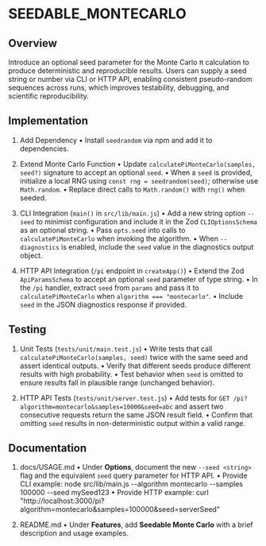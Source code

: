 # SEEDABLE_MONTECARLO

## Overview

Introduce an optional seed parameter for the Monte Carlo π calculation to produce deterministic and reproducible results. Users can supply a seed string or number via CLI or HTTP API, enabling consistent pseudo-random sequences across runs, which improves testability, debugging, and scientific reproducibility.

## Implementation

1. Add Dependency
   • Install `seedrandom` via npm and add it to dependencies.

2. Extend Monte Carlo Function
   • Update `calculatePiMonteCarlo(samples, seed?)` signature to accept an optional `seed`.
   • When a `seed` is provided, initialize a local RNG using `const rng = seedrandom(seed)`; otherwise use `Math.random`.
   • Replace direct calls to `Math.random()` with `rng()` when seeded.

3. CLI Integration (`main()` in `src/lib/main.js`)
   • Add a new string option `--seed` to minimist configuration and include it in the Zod `CLIOptionsSchema` as an optional string.
   • Pass `opts.seed` into calls to `calculatePiMonteCarlo` when invoking the algorithm.
   • When `--diagnostics` is enabled, include the `seed` value in the diagnostics output object.

4. HTTP API Integration (`/pi` endpoint in `createApp()`)
   • Extend the Zod `ApiParamsSchema` to accept an optional `seed` parameter of type string.
   • In the `/pi` handler, extract `seed` from `params` and pass it to `calculatePiMonteCarlo` when `algorithm === "montecarlo"`.
   • Include `seed` in the JSON diagnostics response if provided.

## Testing

1. Unit Tests (`tests/unit/main.test.js`)
   • Write tests that call `calculatePiMonteCarlo(samples, seed)` twice with the same seed and assert identical outputs.
   • Verify that different seeds produce different results with high probability.
   • Test behavior when `seed` is omitted to ensure results fall in plausible range (unchanged behavior).

2. HTTP API Tests (`tests/unit/server.test.js`)
   • Add tests for `GET /pi?algorithm=montecarlo&samples=10000&seed=abc` and assert two consecutive requests return the same JSON result field.
   • Confirm that omitting `seed` results in non-deterministic output within a valid range.

## Documentation

1. docs/USAGE.md
   • Under **Options**, document the new `--seed <string>` flag and the equivalent `seed` query parameter for HTTP API.
   • Provide CLI example:
     node src/lib/main.js --algorithm montecarlo --samples 100000 --seed mySeed123
   • Provide HTTP example:
     curl "http://localhost:3000/pi?algorithm=montecarlo&samples=100000&seed=serverSeed"

2. README.md
   • Under **Features**, add **Seedable Monte Carlo** with a brief description and usage examples.
